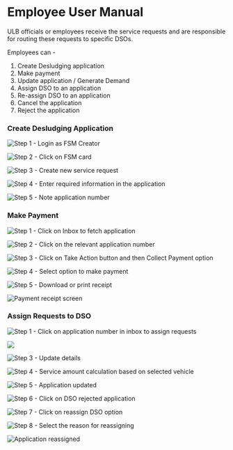 # Employee User Manual

ULB officials or employees receive the service requests and are responsible for routing these requests to specific DSOs.

Employees can -

1. Create Desludging application
2. Make payment
3. Update application / Generate Demand
4. Assign DSO to an application
5. Re-assign DSO to an application
6. Cancel the application
7. Reject the application

### Create Desludging Application

![Step 1 - Login as FSM Creator](../../../.gitbook/assets/employee-login.png)

![Step 2 - Click on FSM card](../../../.gitbook/assets/emp-landing-pg.png)

![Step 3 - Create new service request](../../../.gitbook/assets/emp-2.png)

![Step 4 - Enter required information in the application ](../../../.gitbook/assets/emp3.png)

![Step 5 - Note application number](../../../.gitbook/assets/emp4.png)

### Make Payment

![Step 1 - Click on Inbox to fetch application](../../../.gitbook/assets/emp5.png)

![Step 2 - Click on the relevant application number](../../../.gitbook/assets/emp6.png)

![Step 3 - Click on Take Action button and then Collect Payment option](../../../.gitbook/assets/emp7.png)

![Step 4 - Select option to make payment ](../../../.gitbook/assets/emp8.png)

![Step 5 - Download or print receipt](../../../.gitbook/assets/emp9.png)

![Payment receipt screen](../../../.gitbook/assets/emp10.png)

### Assign Requests to DSO

![Step 1 - Click on application number in inbox to assign requests](../../../.gitbook/assets/emp11.png)

![](../../../.gitbook/assets/emp12.png)

![Step 3 - Update details](../../../.gitbook/assets/emp13.png)

![Step 4 - Service amount calculation based on selected vehicle](../../../.gitbook/assets/emp14.png)

![Step 5 - Application updated](../../../.gitbook/assets/emp15.png)

![Step 6 - Click on DSO rejected application](../../../.gitbook/assets/emp16.png)

![Step 7 - Click on reassign DSO option](../../../.gitbook/assets/emp17.png)

![Step 8 - Select the reason for reassigning](../../../.gitbook/assets/emp18.png)

![Application reassigned](../../../.gitbook/assets/emp19.png)





